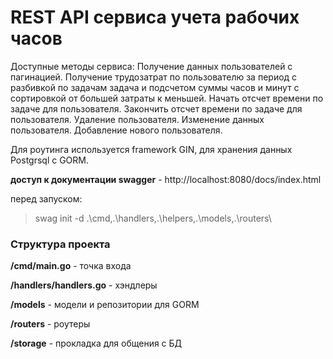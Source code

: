 # REST API сервиса учета рабочих часов

Доступные методы сервиса: 
Получение данных пользователей с пагинацией.
Получение трудозатрат по пользователю за период с разбивкой по задачам задача и подсчетом суммы часов и минут с сортировкой от большей затраты к меньшей.
Начать отсчет времени по задаче для пользователя.
Закончить отсчет времени по задаче для пользователя.
Удаление пользователя.
Изменение данных пользователя.
Добавление нового пользователя.

Для роутинга используется framework GIN, для хранения данных Postgrsql c GORM.

**доступ к документации swagger** - http://localhost:8080/docs/index.html

перед запуском:
>swag init -d .\cmd\,.\handlers\,.\helpers\,.\models\,.\routers\

### Структура проекта

**/cmd/main.go** - точка входа

**/handlers/handlers.go** - хэндлеры 

**/models** - модели и репозитории для GORM 

**/routers** - роутеры

**/storage** - прокладка для общения с БД


